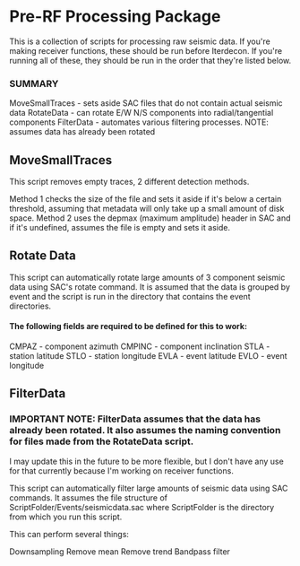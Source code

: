 # Pre-RF Processing Package

This is a collection of scripts for processing raw seismic data.
If you're making receiver functions, these should be run before Iterdecon.
If you're running all of these, they should be run in the order that they're listed below.

### SUMMARY 
MoveSmallTraces - sets aside SAC files that do not contain actual seismic data
RotateData - can rotate E/W N/S components into radial/tangential components
FilterData - automates various filtering processes. NOTE: assumes data has already been rotated

## MoveSmallTraces
This script removes empty traces, 2 different detection methods.

Method 1 checks the size of the file and sets it aside if it's below a certain threshold, assuming that metadata will only take up a small amount of disk space.
Method 2 uses the depmax (maximum amplitude) header in SAC and if it's undefined, assumes the file is empty and sets it aside.

## Rotate Data
This script can automatically rotate large amounts of 3 component seismic data using SAC's rotate command.
It is assumed that the data is grouped by event and the script is run in the directory that contains the event directories.

#### The following fields are required to be defined for this to work:
CMPAZ - component azimuth
CMPINC - component inclination
STLA - station latitude
STLO - station longitude
EVLA - event latitude
EVLO - event longitude

## FilterData
### IMPORTANT NOTE: FilterData assumes that the data has already been rotated. It also assumes the naming convention for files made from the RotateData script.
I may update this in the future to be more flexible, but I don't have any use for that currently because I'm working on receiver functions.

This script can automatically filter large amounts of seismic data using SAC commands.
It assumes the file structure of ScriptFolder/Events/seismicdata.sac where ScriptFolder is the directory from which you run this script.

This can perform several things:

Downsampling
Remove mean
Remove trend
Bandpass filter
